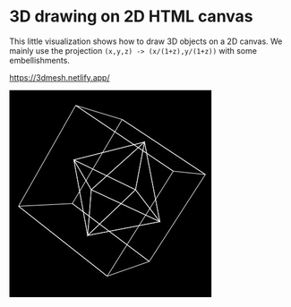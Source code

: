 # 3D drawing on 2D HTML canvas

This little visualization shows how to draw 3D objects on a 2D canvas. We mainly use the projection `(x,y,z) -> (x/(1+z),y/(1+z))` with some embellishments.

https://3dmesh.netlify.app/

![Screenshot](public/screenshot.jpg)
